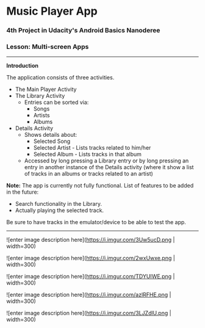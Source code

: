 
# Music Player App
### 4th Project in Udacity's Android Basics Nanoderee
### Lesson: Multi-screen Apps
-----

**Introduction**

The application consists of three activities.

 - The Main Player Activity
 - The Library Activity
	 - Entries can be sorted via:
		 - Songs
		 - Artists
		 - Albums
 - Details Activity
	 - Shows details about:
		 - Selected Song
		 - Selected Artist - Lists tracks related to him/her
		 - Selected Album - Lists tracks in that album
	 - Accessed by long pressing a Library entry or by long pressing an entry in another instance of the Details activity (where it show a list of tracks in an albums or tracks related to an artist)

**Note:**
The app is currently not fully functional.
List of features to be added in the future:

 - Search functionality in the Library.
 - Actually playing the selected track.

 Be sure to have tracks in the emulator/device to be able to test the app.

-----

![enter image description here](https://i.imgur.com/3Uw5ucD.png | width=300)

![enter image description here](https://i.imgur.com/2wxUwxe.png | width=300)

![enter image description here](https://i.imgur.com/TDYUIWE.png | width=300)

![enter image description here](https://i.imgur.com/azlRFHE.png | width=300)

![enter image description here](https://i.imgur.com/3LJZdlU.png | width=300)